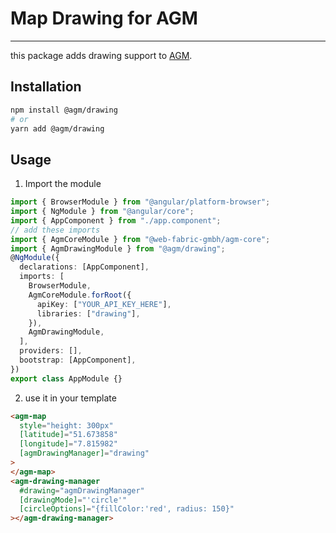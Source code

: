 # Map Drawing for AGM

---

this package adds drawing support to [AGM][agm].

## Installation

```sh
npm install @agm/drawing
# or
yarn add @agm/drawing
```

## Usage

1. Import the module

```typescript
import { BrowserModule } from "@angular/platform-browser";
import { NgModule } from "@angular/core";
import { AppComponent } from "./app.component";
// add these imports
import { AgmCoreModule } from "@web-fabric-gmbh/agm-core";
import { AgmDrawingModule } from "@agm/drawing";
@NgModule({
  declarations: [AppComponent],
  imports: [
    BrowserModule,
    AgmCoreModule.forRoot({
      apiKey: ["YOUR_API_KEY_HERE"],
      libraries: ["drawing"],
    }),
    AgmDrawingModule,
  ],
  providers: [],
  bootstrap: [AppComponent],
})
export class AppModule {}
```

2. use it in your template

```html
<agm-map
  style="height: 300px"
  [latitude]="51.673858"
  [longitude]="7.815982"
  [agmDrawingManager]="drawing"
>
</agm-map>
<agm-drawing-manager
  #drawing="agmDrawingManager"
  [drawingMode]="'circle'"
  [circleOptions]="{fillColor:'red', radius: 150}"
></agm-drawing-manager>
```

[drawing-manager]: https://developers.google.com/maps/documentation/javascript/reference/#drawing
[agm]: https://angular-maps.com/
